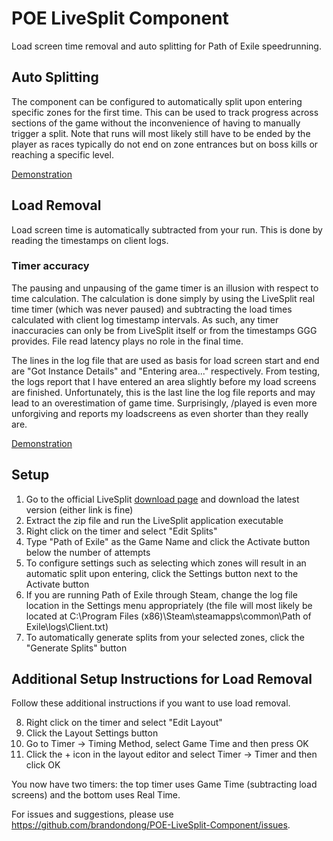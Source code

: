 # POE LiveSplit Component
Load screen time removal and auto splitting for Path of Exile speedrunning.

## Auto Splitting
The component can be configured to automatically split upon entering specific zones for the first time. This can be used to track progress across sections of the game without the inconvenience of having to manually trigger a split. Note that runs will most likely still have to be ended by the player as races typically do not end on zone entrances but on boss kills or reaching a specific level.

[Demonstration](http://i.imgur.com/at31aiP.gif)

## Load Removal
Load screen time is automatically subtracted from your run. This is done by reading the timestamps on client logs.

### Timer accuracy
The pausing and unpausing of the game timer is an illusion with respect to time calculation. The calculation is done simply by using the LiveSplit real time timer (which was never paused) and subtracting the load times calculated with client log timestamp intervals. As such, any timer inaccuracies can only be from LiveSplit itself or from the timestamps GGG provides. File read latency plays no role in the final time.

The lines in the log file that are used as basis for load screen start and end are "Got Instance Details" and "Entering area..." respectively. From testing, the logs report that I have entered an area slightly before my load screens are finished. Unfortunately, this is the last line the log file reports and may lead to an overestimation of game time. Surprisingly, /played is even more unforgiving and reports my loadscreens as even shorter than they really are.

[Demonstration](http://i.imgur.com/v3BaEQY.gif)

## Setup
1. Go to the official LiveSplit [download page](http://livesplit.org/downloads/) and download the latest version (either link is fine)
2. Extract the zip file and run the LiveSplit application executable
3. Right click on the timer and select "Edit Splits"
4. Type "Path of Exile" as the Game Name and click the Activate button below the number of attempts
5. To configure settings such as selecting which zones will result in an automatic split upon entering, click the Settings button next to the Activate button
6. If you are running Path of Exile through Steam, change the log file location in the Settings menu appropriately (the file will most likely be located at C:\Program Files (x86)\Steam\steamapps\common\Path of Exile\logs\Client.txt)
7. To automatically generate splits from your selected zones, click the "Generate Splits" button

## Additional Setup Instructions for Load Removal
Follow these additional instructions if you want to use load removal.

8. Right click on the timer and select "Edit Layout"
9. Click the Layout Settings button
10. Go to Timer -> Timing Method, select Game Time and then press OK
11. Click the + icon in the layout editor and select Timer -> Timer and then click OK

You now have two timers: the top timer uses Game Time (subtracting load screens) and the bottom uses Real Time.

For issues and suggestions, please use https://github.com/brandondong/POE-LiveSplit-Component/issues.
